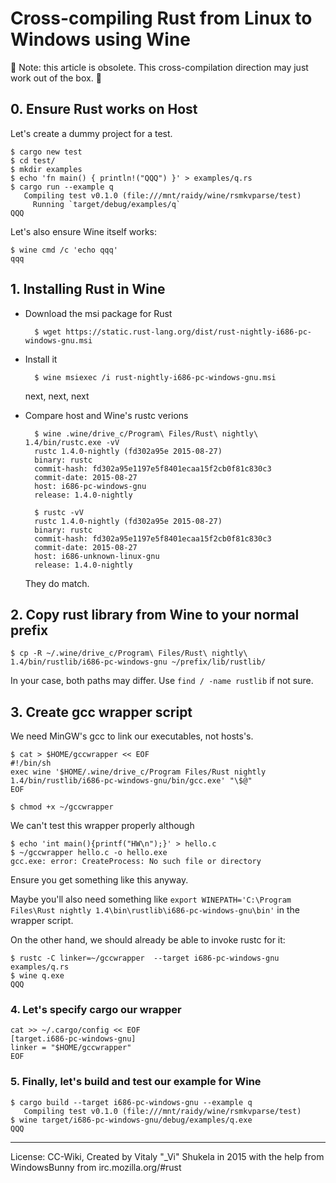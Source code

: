 # Cross-compiling Rust from Linux to Windows using Wine

🔴 Note: this article is obsolete. This cross-compilation direction may just work out of the box. 🔴

## 0. Ensure Rust works on Host

Let's create a dummy project for a test.

```
$ cargo new test
$ cd test/
$ mkdir examples
$ echo 'fn main() { println!("QQQ") }' > examples/q.rs
$ cargo run --example q
   Compiling test v0.1.0 (file:///mnt/raidy/wine/rsmkvparse/test)
     Running `target/debug/examples/q`
QQQ
```

Let's also ensure Wine itself works:

```
$ wine cmd /c 'echo qqq'
qqq
```

## 1. Installing Rust in Wine

* Download the msi package for Rust
        
        $ wget https://static.rust-lang.org/dist/rust-nightly-i686-pc-windows-gnu.msi
        
* Install it

        $ wine msiexec /i rust-nightly-i686-pc-windows-gnu.msi
        
    next, next, next
    
* Compare host and Wine's rustc verions

        $ wine .wine/drive_c/Program\ Files/Rust\ nightly\ 1.4/bin/rustc.exe -vV
        rustc 1.4.0-nightly (fd302a95e 2015-08-27)
        binary: rustc
        commit-hash: fd302a95e1197e5f8401ecaa15f2cb0f81c830c3
        commit-date: 2015-08-27
        host: i686-pc-windows-gnu
        release: 1.4.0-nightly
        
        $ rustc -vV
        rustc 1.4.0-nightly (fd302a95e 2015-08-27)
        binary: rustc
        commit-hash: fd302a95e1197e5f8401ecaa15f2cb0f81c830c3
        commit-date: 2015-08-27
        host: i686-unknown-linux-gnu
        release: 1.4.0-nightly
        
    They do match.
    
## 2. Copy rust library from Wine to your normal prefix

    $ cp -R ~/.wine/drive_c/Program\ Files/Rust\ nightly\ 1.4/bin/rustlib/i686-pc-windows-gnu ~/prefix/lib/rustlib/
    
In your case, both paths may differ. Use `find / -name rustlib` if not sure.

## 3. Create gcc wrapper script

We need MinGW's gcc to link our executables, not hosts's.

```
$ cat > $HOME/gccwrapper << EOF
#!/bin/sh
exec wine '$HOME/.wine/drive_c/Program Files/Rust nightly 1.4/bin/rustlib/i686-pc-windows-gnu/bin/gcc.exe' "\$@"
EOF

$ chmod +x ~/gccwrapper
```

We can't test this wrapper properly although

```
$ echo 'int main(){printf("HW\n");}' > hello.c
$ ~/gccwrapper hello.c -o hello.exe
gcc.exe: error: CreateProcess: No such file or directory
```

Ensure you get something like this anyway.

Maybe you'll also need something like `export WINEPATH='C:\Program Files\Rust nightly 1.4\bin\rustlib\i686-pc-windows-gnu\bin'` in the wrapper script.

On the other hand, we should already be able to invoke rustc for it:

```
$ rustc -C linker=~/gccwrapper  --target i686-pc-windows-gnu examples/q.rs 
$ wine q.exe 
QQQ
```

### 4. Let's specify cargo our wrapper

```
cat >> ~/.cargo/config << EOF
[target.i686-pc-windows-gnu]
linker = "$HOME/gccwrapper"
EOF
```

### 5. Finally, let's build and test our example for Wine

```
$ cargo build --target i686-pc-windows-gnu --example q
   Compiling test v0.1.0 (file:///mnt/raidy/wine/rsmkvparse/test)
$ wine target/i686-pc-windows-gnu/debug/examples/q.exe 
QQQ
```

---

License: CC-Wiki, Created by Vitaly "_Vi" Shukela in 2015 with the help from WindowsBunny from irc.mozilla.org/#rust
